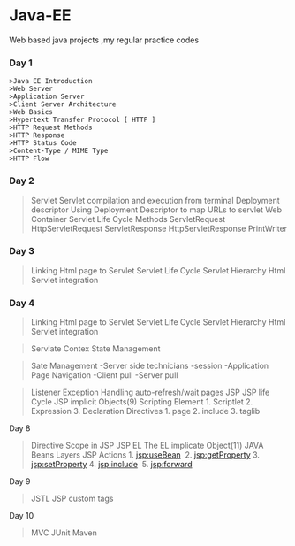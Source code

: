 # Java-EE
Web based java projects ,my regular practice codes
### Day 1
	>Java EE Introduction
	>Web Server 
	>Application Server 
	>Client Server Architecture 
	>Web Basics 
	>Hypertext Transfer Protocol [ HTTP ] 
	>HTTP Request Methods 
	>HTTP Response 
	>HTTP Status Code 
	>Content-Type / MIME Type 
	>HTTP Flow 

### Day 2
>Servlet
>Servlet compilation and execution from terminal 
>Deployment descriptor 
>Using Deployment Descriptor to map URLs to servlet
>Web Container
>Servlet Life Cycle Methods
>ServletRequest
>HttpServletRequest
>ServletResponse
>HttpServletResponse
>PrintWriter 


### Day 3
>Linking Html page to Servlet
>Servlet Life Cycle
>Servlet Hierarchy
>Html  Servlet integration 


### Day 4
>Linking Html page to Servlet
>Servlet Life Cycle
>Servlet Hierarchy
>Html  Servlet integration 

>Servlate Contex
>State Management 


>Sate Management 
	-Server side technicians 
		-session
		-Application
>Page Navigation
	-Client pull
	-Server pull


>Listener
>Exception Handling 
>auto-refresh/wait pages
>JSP
>JSP life Cycle
>JSP implicit Objects(9)
>Scripting Element
	1. Scriptlet 2. Expression 3. Declaration 
>Directives
	1. page 2. include 3. taglib 


Day 8

>Directive
>Scope in JSP
>JSP EL
>The EL implicate Object(11)
>JAVA Beans 
>Layers
>JSP Actions
	1. <jsp:useBean> 	2. <jsp:getProperty>
	 3. <jsp:setProperty>
	 4. <jsp:include> 	5. <jsp:forward>  
   
   
   Day 9

>JSTL
>JSP custom tags


Day 10

>MVC
>JUnit
>Maven
